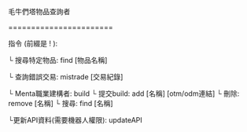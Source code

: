 毛牛們塔物品查詢者

=======================

指令 (前綴是 ! ):

 └ 搜尋特定物品: find [物品名稱] 

 └ 查詢錯誤交易: mistrade [交易紀錄] 

 └ Menta職業建構者: build
    └ 提交build: add [名稱] [otm/odm連結]
    └ 刪除: remove [名稱]
    └ 搜尋: find [名稱]

 └更新API資料(需要機器人權限): updateAPI